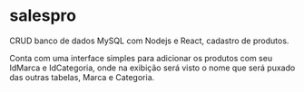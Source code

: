 # salespro

 CRUD banco de dados MySQL com Nodejs e React, cadastro de produtos.

 Conta com uma interface simples para adicionar os produtos com seu IdMarca e IdCategoria, onde na exibição será visto o nome que será puxado das outras tabelas, Marca e Categoria.
